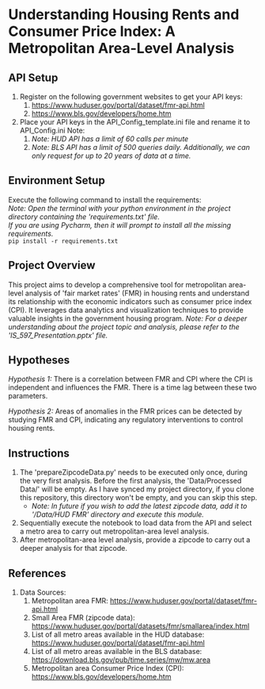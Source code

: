 # Understanding Housing Rents and Consumer Price Index: A Metropolitan Area-Level Analysis

## API Setup
1. Register on the following government websites to get your API keys:
    1. https://www.huduser.gov/portal/dataset/fmr-api.html
    2. https://www.bls.gov/developers/home.htm
2. Place your API keys in the API_Config_template.ini file and rename it to API_Config.ini
Note:
   1. *Note: HUD API has a limit of 60 calls per minute* 
   2. *Note: BLS API has a limit of 500 queries daily. Additionally, we can only request for up to 20 years of data at a time.*

## Environment Setup
Execute the following command to install the requirements:\
_Note: Open the terminal with your python environment in the project directory containing the 'requirements.txt' file.\
If you are using Pycharm, then it will prompt to install all the missing requirements._\
`pip install -r requirements.txt`

## Project Overview
This project aims to develop a comprehensive tool for metropolitan area-level analysis of 'fair market rates'
(FMR) in housing rents and understand its relationship with the economic indicators such as consumer price index (CPI).
It leverages data analytics and visualization techniques
to provide valuable insights in the government housing program.
_Note: For a deeper understanding about the project topic and analysis, please refer to the 'IS_597_Presentation.pptx'
 file._

## Hypotheses
_Hypothesis 1:_ There is a correlation between FMR and CPI where the CPI is independent and influences the FMR. There is a time lag between these two parameters.

_Hypothesis 2:_ Areas of anomalies in the FMR prices can be detected by studying FMR and CPI, indicating any regulatory interventions to control housing rents.


## Instructions
1. The 'prepareZipcodeData.py' needs to be executed only once, during the very first analysis. Before the first analysis, the 'Data/Processed Data/' will be empty. As I have synced my project directory, if you clone this repository, this directory won't be empty, and you can skip this step.
   * _Note: In future if you wish to add the latest zipcode data, add it to '/Data/HUD FMR' directory and execute this module._ 
2. Sequentially execute the notebook to load data from the API and select a metro area to carry out metropolitan-area level analysis.
3. After metropolitan-area level analysis, provide a zipcode to carry out a deeper analysis for that zipcode.




## References
1. Data Sources:
   1. Metropolitan area FMR: https://www.huduser.gov/portal/dataset/fmr-api.html
   2. Small Area FMR (zipcode data): https://www.huduser.gov/portal/datasets/fmr/smallarea/index.html
   3. List of all metro areas available in the HUD database: https://www.huduser.gov/portal/dataset/fmr-api.html
   4. List of all metro areas available in the BLS database: https://download.bls.gov/pub/time.series/mw/mw.area
   5. Metropolitan area Consumer Price Index (CPI): https://www.bls.gov/developers/home.htm

